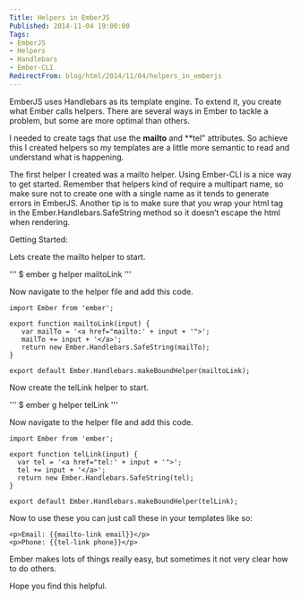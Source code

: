 ```yaml
---
Title: Helpers in EmberJS
Published: 2014-11-04 19:00:00
Tags:
- EmberJS
- Helpers
- Handlebars
- Ember-CLI
RedirectFrom: blog/html/2014/11/04/helpers_in_emberjs
---
```


EmberJS uses Handlebars as its template engine. To extend it, you create what Ember calls helpers. There are several ways in Ember to tackle a problem, but some are more optimal than others.

I needed to create tags that use the **mailto** and **tel" attributes. So achieve this I created helpers so my templates are a little more semantic to read and understand what is happening.

The first helper I created was a mailto helper. Using Ember-CLI is a nice way to get started. Remember that helpers kind of require a multipart name, so make sure not to create one with a single name as it tends to generate errors in EmberJS. Another tip is to make sure that you wrap your html tag in the Ember.Handlebars.SafeString method so it doesn’t escape the html when rendering.

Getting Started:

Lets create the mailto helper to start.

'''
$ ember g helper mailtoLink
'''

Now navigate to the helper file and add this code.

```
import Ember from 'ember';

export function mailtoLink(input) {
   var mailTo = '<a href="mailto:' + input + '">';
   mailTo += input + '</a>';
   return new Ember.Handlebars.SafeString(mailTo);
}

export default Ember.Handlebars.makeBoundHelper(mailtoLink);
```

Now create the telLink helper to start.

'''
$ ember g helper telLink
'''

Now navigate to the helper file and add this code.

```
import Ember from 'ember';

export function telLink(input) {
  var tel = '<a href="tel:' + input + '">';
  tel += input + '</a>';
  return new Ember.Handlebars.SafeString(tel);
}

export default Ember.Handlebars.makeBoundHelper(telLink);
```

Now to use these you can just call these in your templates like so:

```
<p>Email: {{mailto-link email}}</p>
<p>Phone: {{tel-link phone}}</p>
```

Ember makes lots of things really easy, but sometimes it not very clear how to do others. 

Hope you find this helpful.